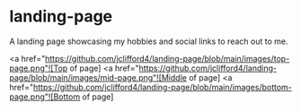 # landing-page
A landing page showcasing my hobbies and social links to reach out to me.

<a href="https://github.com/jclifford4/landing-page/blob/main/images/top-page.png"![Top of page]</a>
<a href="https://github.com/jclifford4/landing-page/blob/main/images/mid-page.png"![Middle of page]</a>
<a href="https://github.com/jclifford4/landing-page/blob/main/images/bottom-page.png"![Bottom of page]</a>
